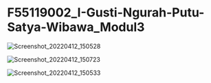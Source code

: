 # F55119002_I-Gusti-Ngurah-Putu-Satya-Wibawa_Modul3

![Screenshot_20220412_150528](https://user-images.githubusercontent.com/81338813/162902574-0192b6de-d957-4243-9fb7-959c51a774a2.jpg)

![Screenshot_20220412_150723](https://user-images.githubusercontent.com/81338813/162902597-86bac012-04c6-4596-abd2-5354a4f31219.jpg)

![Screenshot_20220412_150533](https://user-images.githubusercontent.com/81338813/162902583-6fe256b7-93e5-4678-baa3-a8132ba55f89.jpg)
